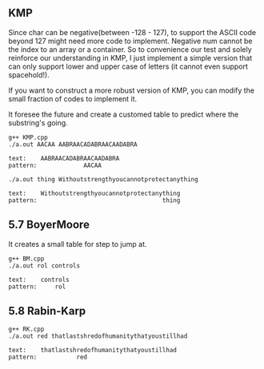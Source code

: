 ## KMP 

Since char can be negative(between -128 - 127), to support the ASCII code beyond 127 might need more code to implement. Negative num cannot be the index to an array or a container. So to convenience our test and solely reinforce our understanding in KMP, I just implement a simple version that can only support lower and upper case of letters (it cannot even support spacehold!).  

If you want to construct a more robust version of KMP, you can modify the small fraction of codes to implement it.

It foresee the future and create a customed table to predict where the substring's going.  

`g++ KMP.cpp`  
`./a.out AACAA AABRAACADABRAACAADABRA`  

```
text:    AABRAACADABRAACAADABRA
pattern:             AACAA
```

`./a.out thing Withoutstrengthyoucannotprotectanything`  

```
text:    Withoutstrengthyoucannotprotectanything
pattern:                                   thing
```

## 5.7 BoyerMoore  

It creates a small table for step to jump at. 

`g++ BM.cpp`  
`./a.out rol controls`  
```
text:    controls
pattern:     rol
```  

## 5.8 Rabin-Karp
`g++ RK.cpp`  
`./a.out red thatlastshredofhumanitythatyoustillhad`
```
text:    thatlastshredofhumanitythatyoustillhad
pattern:           red                         
```